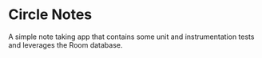 # Circle Notes

A simple note taking app that contains some unit and instrumentation tests and leverages the Room database.